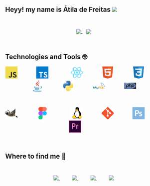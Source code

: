 ## Heyy! my name is Átila de Freitas <img src="https://raw.githubusercontent.com/iampavangandhi/iampavangandhi/master/gifs/Hi.gif" width="30px">
  </br>                                
                                  
<p align="center">
  <a href="https://github.com/anuraghazra/github-readme-stats">
    <img
      align="center" 
         height="180"
      src="https://github-readme-stats.vercel.app/api?username=atiladefreitas&show_icons=true&theme=dark&include_all_commits=true&count_private=true"
    />
  </a>
  &nbsp;&nbsp;
  <a href="https://github.com/anuraghazra/github-readme-stats">
    <img
      align="center"
      height="150"
      src="https://github-readme-stats.vercel.app/api/top-langs/?username=atiladefreitas&layout=compact&langs_count=16&theme=dark"
    />
  </a>
</p> 

  </br>
  
## Technologies and Tools 🤓  
  <p align="center">
    <img height="40" src="https://raw.githubusercontent.com/devicons/devicon/master/icons/javascript/javascript-original.svg">
    &nbsp;&nbsp;&nbsp;&nbsp;&nbsp;&nbsp;&nbsp;&nbsp;&nbsp;&nbsp;&nbsp;&nbsp;&nbsp;
  <img height="40" src="https://raw.githubusercontent.com/devicons/devicon/master/icons/typescript/typescript-original.svg">
    &nbsp;&nbsp;&nbsp;&nbsp;&nbsp;&nbsp;&nbsp;&nbsp;&nbsp;&nbsp;&nbsp;&nbsp;&nbsp;
      <img height="40" src="https://raw.githubusercontent.com/devicons/devicon/master/icons/react/react-original.svg">
  &nbsp;&nbsp;&nbsp;&nbsp;&nbsp;&nbsp;&nbsp;&nbsp;&nbsp;&nbsp;&nbsp;&nbsp;&nbsp;
    <img height="40" src="https://raw.githubusercontent.com/devicons/devicon/master/icons/html5/html5-original.svg">
    &nbsp;&nbsp;&nbsp;&nbsp;&nbsp;&nbsp;&nbsp;&nbsp;&nbsp;&nbsp;&nbsp;&nbsp;&nbsp;
    <img height="40" src="https://raw.githubusercontent.com/devicons/devicon/master/icons/css3/css3-original.svg">
      &nbsp;&nbsp;&nbsp;&nbsp;&nbsp;&nbsp;&nbsp;&nbsp;&nbsp;&nbsp;&nbsp;&nbsp;&nbsp;
  <img height="40" src="https://raw.githubusercontent.com/devicons/devicon/master/icons/java/java-original.svg">
    &nbsp;&nbsp;&nbsp;&nbsp;&nbsp;&nbsp;&nbsp;&nbsp;&nbsp;&nbsp;&nbsp;&nbsp;&nbsp;
      <img height="40" src="https://raw.githubusercontent.com/devicons/devicon/master/icons/python/python-original.svg">
  &nbsp;&nbsp;&nbsp;&nbsp;&nbsp;&nbsp;&nbsp;&nbsp;&nbsp;&nbsp;&nbsp;&nbsp;&nbsp;
    <img height="40" src="https://github.com/devicons/devicon/blob/master/icons/mysql/mysql-original-wordmark.svg">
    &nbsp;&nbsp;&nbsp;&nbsp;&nbsp;&nbsp;&nbsp;&nbsp;&nbsp;&nbsp;&nbsp;&nbsp;&nbsp;
    <img height="40" src="https://github.com/devicons/devicon/blob/master/icons/php/php-original.svg">
    
</p>
</br>
 <p align="center">
    <img height="40" src="https://github.com/devicons/devicon/blob/master/icons/gimp/gimp-original.svg">
    &nbsp;&nbsp;&nbsp;&nbsp;&nbsp;&nbsp;&nbsp;&nbsp;&nbsp;&nbsp;&nbsp;&nbsp;&nbsp;
  <img height="40" src="https://github.com/devicons/devicon/blob/master/icons/figma/figma-original.svg">
    &nbsp;&nbsp;&nbsp;&nbsp;&nbsp;&nbsp;&nbsp;&nbsp;&nbsp;&nbsp;&nbsp;&nbsp;&nbsp;
    <img height="40" src="https://raw.githubusercontent.com/devicons/devicon/master/icons/linux/linux-original.svg">
    &nbsp;&nbsp;&nbsp;&nbsp;&nbsp;&nbsp;&nbsp;&nbsp;&nbsp;&nbsp;&nbsp;&nbsp;&nbsp;
      <img height="40" src="https://raw.githubusercontent.com/devicons/devicon/master/icons/git/git-original.svg">
    &nbsp;&nbsp;&nbsp;&nbsp;&nbsp;&nbsp;&nbsp;&nbsp;&nbsp;&nbsp;&nbsp;&nbsp;&nbsp;
      <img height="40" src="https://github.com/devicons/devicon/blob/master/icons/photoshop/photoshop-plain.svg">
    &nbsp;&nbsp;&nbsp;&nbsp;&nbsp;&nbsp;&nbsp;&nbsp;&nbsp;&nbsp;&nbsp;&nbsp;&nbsp;
      <img height="40" src="https://github.com/devicons/devicon/blob/master/icons/premierepro/premierepro-original.svg">
    &nbsp;&nbsp;&nbsp;&nbsp;&nbsp;&nbsp;&nbsp;&nbsp;&nbsp;&nbsp;&nbsp;&nbsp;&nbsp;

</p>
</div>
  </br>
  
## Where to find me 📱
  </br>
  <p align="center">
  <a href="https://github.com/atiladefreitas">
        <img  src="https://img.shields.io/badge/github-%23100000.svg?&style=for-the-badge&logo=github&logoColor=white&link=mailto:https://github.com/atiladefreitas">
    </a>
  &nbsp;&nbsp;&nbsp;&nbsp;&nbsp;&nbsp;&nbsp;&nbsp;&nbsp;
  <a href="https://instagram.com/atiladefreitas.io">
        <img  src="https://img.shields.io/badge/-Instagram-%23E4405F?style=for-the-badge&logo=instagram&logoColor=white">
    </a>
    &nbsp;&nbsp;&nbsp;&nbsp;&nbsp;&nbsp;&nbsp;&nbsp;&nbsp;
    <a href="https://www.linkedin.com/in/atilafreitas">
        <img src="https://img.shields.io/badge/linkedin-%230077B5.svg?&style=for-the-badge&logo=linkedin&logoColor=white&link=mailto:https://www.linkedin.com/in/atilafreitas/">
    </a>
    &nbsp;&nbsp;&nbsp;&nbsp;&nbsp;&nbsp;&nbsp;&nbsp;&nbsp;
    <a href="mailto:atiladefreitas@protonmail.ch">
        <img src="https://img.shields.io/badge/-atiladefreitas@protonmail.ch-%230077B5?style=for-the-badge&logo=protonmail&logoColor=white&color=lightgrey">
    </a>
  </p>
